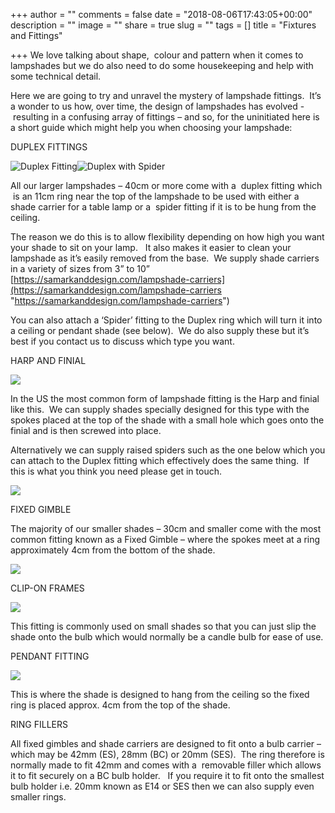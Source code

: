 +++
author = ""
comments = false
date = "2018-08-06T17:43:05+00:00"
description = ""
image = ""
share = true
slug = ""
tags = []
title = "Fixtures and Fittings"

+++
We love talking about shape,  colour and pattern when it comes to lampshades but we do also need to do some housekeeping and help with some technical detail.

Here we are going to try and unravel the mystery of lampshade fittings.  It’s a wonder to us how, over time, the design of lampshades has evolved -  resulting in a confusing array of fittings – and so, for the uninitiated here is a short guide which might help you when choosing your lampshade:

DUPLEX FITTINGS

![](/uploads/2018/08/08/IMG_0389.JPG "Duplex Fitting")![](/uploads/2018/08/08/IMG_0391.JPG "Duplex with Spider")

All our larger lampshades – 40cm or more come with a  duplex fitting which  is an 11cm ring near the top of the lampshade to be used with either a shade carrier for a table lamp or a  spider fitting if it is to be hung from the ceiling.

The reason we do this is to allow flexibility depending on how high you want your shade to sit on your lamp.   It also makes it easier to clean your lampshade as it’s easily removed from the base.  We supply shade carriers in a variety of sizes from 3” to 10” [https://samarkanddesign.com/lampshade-carriers](https://samarkanddesign.com/lampshade-carriers "https://samarkanddesign.com/lampshade-carriers")

You can also attach a ‘Spider’ fitting to the Duplex ring which will turn it into a ceiling or pendant shade (see below).  We do also supply these but it’s best if you contact us to discuss which type you want.

HARP AND FINIAL

![](/uploads/2018/08/08/IMG_0390.JPG)

In the US the most common form of lampshade fitting is the Harp and finial like this.  We can supply shades specially designed for this type with the spokes placed at the top of the shade with a small hole which goes onto the finial and is then screwed into place.

Alternatively we can supply raised spiders such as the one below which you can attach to the Duplex fitting which effectively does the same thing.  If this is what you think you need please get in touch.

![](/uploads/2018/08/08/IMG_0392.JPG)

FIXED GIMBLE

The majority of our smaller shades – 30cm and smaller come with the most common fitting known as a Fixed Gimble – where the spokes meet at a ring approximately 4cm from the bottom of the shade.

![](/uploads/2018/08/08/IMG_0394.JPG)

CLIP-ON FRAMES

![](/uploads/2018/08/08/IMG_0435.JPG)

This fitting is commonly used on small shades so that you can just slip the shade onto the bulb which would normally be a candle bulb for ease of use.

PENDANT FITTING

![](/uploads/2018/08/08/IMG_0393.JPG)

This is where the shade is designed to hang from the ceiling so the fixed ring is placed approx. 4cm from the top of the shade.

RING FILLERS

All fixed gimbles and shade carriers are designed to fit onto a bulb carrier – which may be 42mm (ES), 28mm (BC) or 20mm (SES).  The ring therefore is normally made to fit 42mm and comes with a  removable filler which allows it to fit securely on a BC bulb holder.   If you require it to fit onto the smallest bulb holder i.e. 20mm known as E14 or SES then we can also supply even smaller rings.